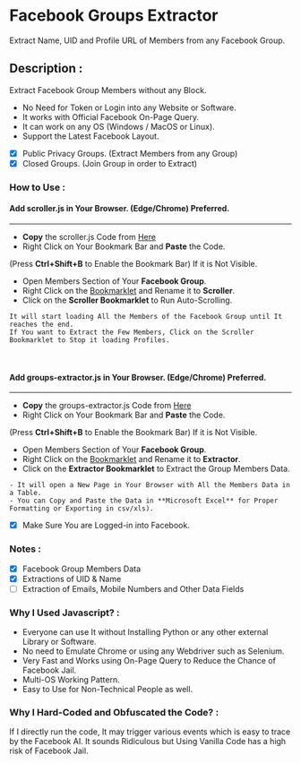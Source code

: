 # Facebook Groups Extractor
Extract Name, UID and Profile URL of Members from any Facebook Group. 

## Description :
Extract Facebook Group Members without any Block.

- No Need for Token or Login into any Website or Software.
- It works with Official Facebook On-Page Query.
- It can work on any OS (Windows / MacOS or Linux).
- Support the Latest Facebook Layout.


- [x] Public Privacy Groups. (Extract Members from any Group) <br>
- [x] Closed Groups. (Join Group in order to Extract) <br>

### How to Use :
#### Add **scroller.js** in Your Browser. (Edge/Chrome) Preferred.

------------


- **Copy** the scroller.js Code from [Here](https://raw.githubusercontent.com/Lucia361/Facebook-Groups-Extractor/main/scroller.js)
- Right Click on Your Bookmark Bar and **Paste** the Code.

(Press **Ctrl+Shift+B** to Enable the Bookmark Bar) If it is Not Visible.

- Open Members Section of Your **Facebook Group**.
- Right Click on the [Bookmarklet](https://en.wikipedia.org/wiki/Bookmarklet) and Rename it to **Scroller**.
- Click on the **Scroller Bookmarklet** to Run Auto-Scrolling.

```
It will start loading All the Members of the Facebook Group until It reaches the end. 
If You want to Extract the Few Members, Click on the Scroller Bookmarklet to Stop it loading Profiles.
```

<br>

#### Add **groups-extractor.js** in Your Browser. (Edge/Chrome) Preferred.

------------


- **Copy** the groups-extractor.js Code from [Here](https://raw.githubusercontent.com/Lucia361/Facebook-Groups-Extractor/main/groups-extractor.js)
- Right Click on Your Bookmark Bar and **Paste** the Code. 

(Press **Ctrl+Shift+B** to Enable the Bookmark Bar) If it is Not Visible.

- Open Members Section of Your **Facebook Group**.
- Right Click on the [Bookmarklet](https://en.wikipedia.org/wiki/Bookmarklet) and Rename it to **Extractor**.
- Click on the **Extractor Bookmarklet** to Extract the Group Members Data.

```
- It will open a New Page in Your Browser with All the Members Data in a Table. 
- You can Copy and Paste the Data in **Microsoft Excel** for Proper Formatting or Exporting in csv/xls).
```

 - [x] Make Sure You are Logged-in into Facebook. <br>

### Notes :
 - [x] Facebook Group Members Data  <br>
 - [x] Extractions of UID & Name <br>
 - [ ] Extraction of Emails, Mobile Numbers and Other Data Fields <br>

### Why I Used Javascript? :
- Everyone can use It without Installing Python or any other external Library or Software.
- No need to Emulate Chrome or using any Webdriver such as Selenium.
- Very Fast and Works using On-Page Query to Reduce the Chance of Facebook Jail.
- Multi-OS Working Pattern.
- Easy to Use for Non-Technical People as well.

### Why I Hard-Coded and Obfuscated the Code? :
If I directly run the code, It may trigger various events which is easy to trace by the Facebook AI. It sounds Ridiculous but Using Vanilla Code has a high risk of Facebook Jail.

